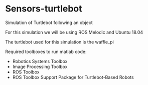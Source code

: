 # Sensors-turtlebot
Simulation of Turtlebot following an object 

For this simulation we will be using ROS Melodic and Ubuntu 18.04

The turtlebot used for this simulation is the waffle_pi 

Required toolboxes to run matlab code:
- Robotics Systems Toolbox
- Image Processing Toolbox
- ROS Toolbox
- ROS Toolbox Support Package for Turtlebot-Based Robots 
